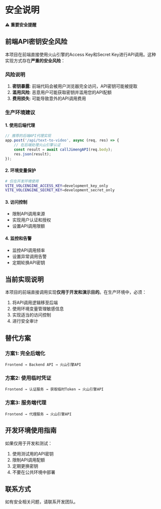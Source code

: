 # 安全说明

⚠️ **重要安全提醒**

## 前端API密钥安全风险

本项目在前端直接使用火山引擎的Access Key和Secret Key进行API调用。这种实现方式存在**严重的安全风险**：

### 风险说明
1. **密钥暴露**: 前端代码会被用户浏览器完全访问，API密钥可能被提取
2. **滥用风险**: 恶意用户可能获取密钥并滥用您的API配额
3. **费用损失**: 可能导致意外的API调用费用

### 生产环境建议

#### 1. 使用后端代理
```javascript
// 推荐的后端API代理实现
app.post('/api/text-to-video', async (req, res) => {
    // 在后端处理火山引擎认证
    const result = await callJimengAPI(req.body);
    res.json(result);
});
```

#### 2. 环境变量保护
```bash
# 仅在开发环境使用
VITE_VOLCENGINE_ACCESS_KEY=development_key_only
VITE_VOLCENGINE_SECRET_KEY=development_secret_only
```

#### 3. 访问控制
- 限制API调用来源
- 实现用户认证和授权
- 设置API调用限额

#### 4. 监控和告警
- 监控API调用频率
- 设置异常调用告警
- 定期轮换API密钥

## 当前实现说明

本项目的前端直接调用实现**仅用于开发和演示目的**。在生产环境中，必须：

1. 将API调用逻辑移至后端
2. 使用环境变量管理敏感信息
3. 实现适当的访问控制
4. 进行安全审计

## 替代方案

### 方案1: 完全后端化
```
Frontend → Backend API → 火山引擎API
```

### 方案2: 使用临时凭证
```
Frontend → 认证服务 → 获取临时Token → 火山引擎API
```

### 方案3: 服务端代理
```
Frontend → 代理服务 → 火山引擎API
```

## 开发环境使用指南

如果仅用于开发和测试：

1. 使用测试用的API密钥
2. 限制API调用配额
3. 定期更换密钥
4. 不要在公共环境中部署

## 联系方式

如有安全相关问题，请联系开发团队。